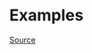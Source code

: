 


# Examples


[Source](http://www.rubydoc.info/gems/rubocop/RuboCop/Cop/Layout/EmptyLinesAroundClassBody)